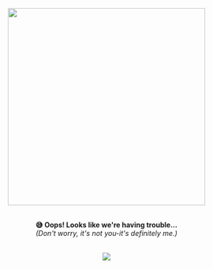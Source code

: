 <!---
  AUTHOR     : @ME
  CREATED_AT : 2025-02-15
  UPDATED_AT : 2025-02-15
--->

<!-- BEGIN -->

<!-- DEFINE:under_construction -->
<!-- START:under_construction -->
<div align="center">
  <div>
    <img
      width="400"
      src="https://cdn.undraw.co/illustrations/server-down_lxs9.svg"
    />
  </div>
  <br/>
  <div>
    <p>
      <strong>😅 Oops! Looks like we're having trouble...</strong>
      <br/>
      <em>(Don't worry, it's not you-it's definitely me.)</em>
    </p>
  </div>
  <br/>
  <div>
    <img
      src="https://img.shields.io/badge/Current_Status-In_Progress-6c63ff?style=for-the-badge&logo=github"
    />
  </div>
</div>
<!-- END:under_construction -->

<!-- END -->

<!---
its-ratcode/its-ratcode is a ✨ special ✨ repository because its `README.md` (this file) appears on your GitHub profile.
You can click the Preview link to take a look at your changes.
--->
